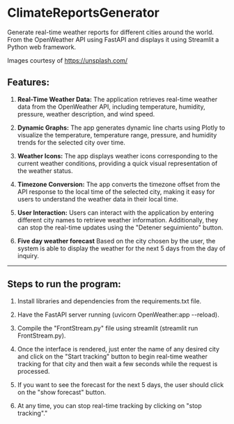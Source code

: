 # ClimateReportsGenerator
Generate real-time weather reports for different cities around the world. From the OpenWeather API using FastAPI and displays it using Streamlit a Python web framework.

Images courtesy of https://unsplash.com/
## Features:

1. **Real-Time Weather Data:** The application retrieves real-time weather data from the OpenWeather API, including temperature, humidity, pressure, weather description, and wind speed.

2. **Dynamic Graphs:** The app generates dynamic line charts using Plotly to visualize the temperature, temperature range, pressure, and humidity trends for the selected city over time.

3. **Weather Icons:** The app displays weather icons corresponding to the current weather conditions, providing a quick visual representation of the weather status.

4. **Timezone Conversion:** The app converts the timezone offset from the API response to the local time of the selected city, making it easy for users to understand the weather data in their local time.

5. **User Interaction:** Users can interact with the application by entering different city names to retrieve weather information. Additionally, they can stop the real-time updates using the "Detener seguimiento" button.

6. **Five day weather forecast** Based on the city chosen by the user, the system is able to display the weather for the next 5 days from the day of inquiry.


********************************

## Steps to run the program:

1. Install libraries and dependencies from the requirements.txt file.
   
2. Have the FastAPI server running (uvicorn OpenWeather:app --reload).
   
3. Compile the "FrontStream.py" file using streamlit (streamlit run FrontStream.py).
   
4. Once the interface is rendered, just enter the name of any desired city and click on the "Start tracking" button to begin real-time weather tracking for that city and then wait a few seconds while the request is processed.
   
5. If you want to see the forecast for the next 5 days, the user should click on the "show forecast" button.
    
6. At any time, you can stop real-time tracking by clicking on "stop tracking"."
